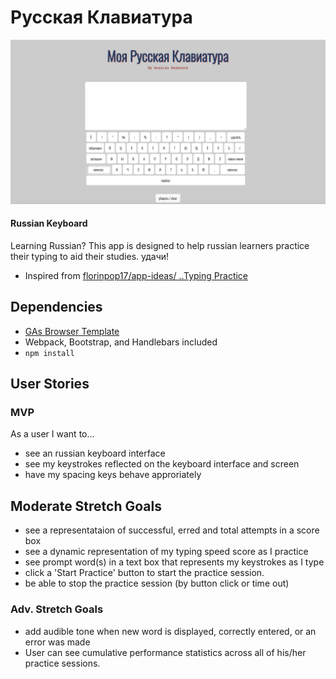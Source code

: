 # Русская Клавиатура

![](./public/screenshot.png)

#### Russian Keyboard
Learning Russian? This app is designed to help russian learners practice their typing to aid their studies. удачи!
- Inspired from [ florinpop17/app-ideas/ ..Typing Practice](https://github.com/florinpop17/app-ideas/blob/master/Projects/2-Intermediate/Typing-Practice-App.md)

## Dependencies
-  [GAs Browser Template](https://git.generalassemb.ly/ga-wdi-boston/browser-template)
  - Webpack, Bootstrap, and Handlebars included
- `npm install`

## User Stories
### MVP
As a user I want to...
* see an russian keyboard interface
* see my keystrokes reflected on the keyboard interface and screen
* have my spacing keys behave approriately

## Moderate Stretch Goals
* see a representataion of successful, erred and total attempts in a score box
* see a dynamic representation of my typing speed score as I practice
* see prompt word(s) in a text box that represents my keystrokes as I type
* click a 'Start Practice' button to start the practice session.
* be able to stop the practice session (by button click or time out)

### Adv. Stretch Goals
* add audible tone when new word is displayed, correctly entered, or an error was made
* User can see cumulative performance statistics across all of his/her practice sessions.
